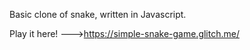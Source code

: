 Basic clone of snake, written in Javascript.

Play it here! --->https://simple-snake-game.glitch.me/

